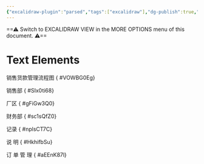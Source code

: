 ```yaml
---
{"excalidraw-plugin":"parsed","tags":["excalidraw"],"dg-publish":true,"permalink":"/Excalidraw/销售收入循环/","dgPassFrontmatter":true,"noteIcon":""}
---
```


==⚠  Switch to EXCALIDRAW VIEW in the MORE OPTIONS menu of this document. ⚠==


# Text Elements
销售货款管理流程图
{ #VOWBG0Eg}


销售部
{ #SIx0ti68}


厂区
{ #gFiGw3Q0}


财务部
{ #sc1sQfZ0}


记录
{ #nplsCT7C}


说
明
{ #HkhifbSu}


订
单
管
理
{ #aEEnK87l}


